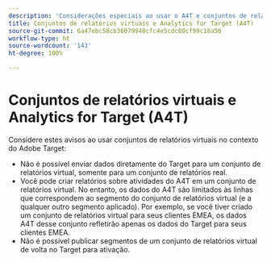 ```yaml
---
description: 'Considerações especiais ao usar o A4T e conjuntos de relatórios virtuais do Adobe Analytics '
title: Conjuntos de relatórios virtuais e Analytics for Target (A4T)
source-git-commit: 6a47ebc58cb36079940cfc4e5cdc80cf99c18a50
workflow-type: ht
source-wordcount: '143'
ht-degree: 100%

---
```



# Conjuntos de relatórios virtuais e Analytics for Target (A4T)

Considere estes avisos ao usar conjuntos de relatórios virtuais no contexto do Adobe Target:

* Não é possível enviar dados diretamente do Target para um conjunto de relatórios virtual, somente para um conjunto de relatórios real.
* Você pode criar relatórios sobre atividades do A4T em um conjunto de relatórios virtual. No entanto, os dados do A4T são limitados às linhas que correspondem ao segmento do conjunto de relatórios virtual (e a qualquer outro segmento aplicado). Por exemplo, se você tiver criado um conjunto de relatórios virtual para seus clientes EMEA, os dados A4T desse conjunto refletirão apenas os dados do Target para seus clientes EMEA.
* Não é possível publicar segmentos de um conjunto de relatórios virtual de volta no Target para ativação.